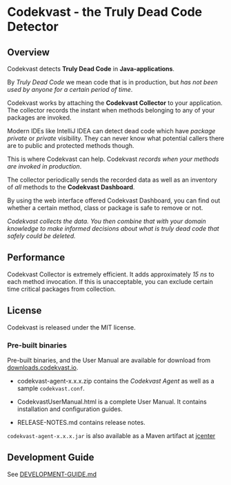 # Codekvast - the Truly Dead Code Detector

## Overview

Codekvast detects **Truly Dead Code** in **Java-applications**.

By *Truly Dead Code* we mean code that is in production, but *has not been used by anyone for a certain period of time*.

Codekvast works by attaching the **Codekvast Collector** to your application.
The collector records the instant when methods belonging to any of your packages are invoked. 

Modern IDEs like IntelliJ IDEA can detect dead code which have *package 
private* or *private* visibility. They can never know what potential callers there are to public and protected methods though.
 
This is where Codekvast can help. Codekvast *records when your methods are invoked in production*.

The collector periodically sends the recorded data as well as an inventory of *all* methods to the **Codekvast Dashboard**.
 
By using the web interface offered Codekvast Dashboard, you can find out whether a certain method, class or package is safe to remove or not.

*Codekvast collects the data. You then combine that with your domain knowledge to make informed decisions about what is truly dead code
that safely could be deleted.*

## Performance

Codekvast Collector is extremely efficient. It adds approximately *15 ns* to each method invocation. If this is unacceptable,
you can exclude certain time critical packages from collection.

## License

Codekvast is released under the MIT license.

### Pre-built binaries

Pre-built binaries, and the User Manual are available for download from [downloads.codekvast.io](https://downloads.codekvast.io).

* codekvast-agent-x.x.x.zip contains the *Codekvast Agent* as well as a sample `codekvast.conf`.

* CodekvastUserManual.html is a complete User Manual. It contains installation and configuration guides.

* RELEASE-NOTES.md contains release notes.

`codekvast-agent-x.x.x.jar` is also available as a Maven artifact at [jcenter](https://jcenter.bintray.com/io/codekvast/codekvast-agent)

## Development Guide

See [DEVELOPMENT-GUIDE.md](DEVELOPMENT-GUIDE.md)
